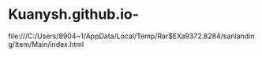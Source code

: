 # Kuanysh.github.io-
file:///C:/Users/8904~1/AppData/Local/Temp/Rar$EXa9372.8284/sanlanding/Item/Main/index.html
